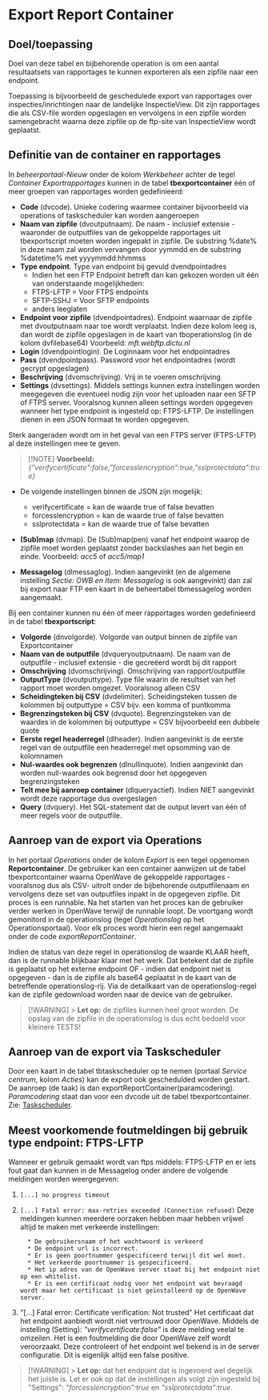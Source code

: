 # Export Report Container

## Doel/toepassing

Doel van deze tabel en bijbehorende operation is om een aantal resultaatsets van rapportages te kunnen exporteren als een zipfile naar een endpoint.

Toepassing is bijvoorbeeld de geschedulede export van rapportages over inspecties/inrichtingen naar de landelijke InspectieView. Dit zijn rapportages die als CSV-file worden opgeslagen en vervolgens in een zipfile worden samengebracht waarna deze zipfile op de ftp-site van InspectieView wordt geplaatst.

## Definitie van de container en rapportages

In _beheerportaal-Nieuw_ onder de kolom _Werkbeheer_ achter de tegel _Container Exportrapportages_ kunnen in de tabel **tbexportcontainer** één of meer groepen van rapportages worden gedefinieerd:

- **Code** (dvcode). Unieke codering waarmee container bijvoorbeeld via operations of taskscheduler kan worden aangeroepen
- **Naam van zipfile** (dvoutputnaam). De naam - inclusief extensie - waaronder de outputfiles van de gekoppelde rapportages uit tbexportscript moeten worden ingepakt in zipfile. De substring %date% in deze naam zal worden vervangen door yymmdd en de substring %datetime% met yyyymmdd:hhmmss
- **Type endpoint**. Type van endpoint bij gevuld dvendpointadres
  - Indien het een FTP Endpoint betreft dan kan gekozen worden uit één van onderstaande mogelijkheden:
  - FTPS-LFTP = Voor FTPS endpoints
  - SFTP-SSHJ = Voor SFTP endpoints
  - anders leeglaten
- **Endpoint voor zipfile** (dvendpointadres). Endpoint waarnaar de zipfile met dvoutputnaam naar toe wordt verplaatst. Indien deze kolom leeg is, dan wordt de zipfile opgeslagen in de kaart van tboperationslog (in de kolom dvfilebase64) Voorbeeld: _mft.webftp.dictu.nl_
- **Login** (dvendpointlogin). De Loginnaam voor het endpointadres
- **Pass** (dvendpointpass). Password voor het endpointadres (wordt gecrypt opgeslagen)
- **Beschrijving** (dvomschrijving). Vrij in te voeren omschrijving
- **Settings** (dvsettings). Middels settings kunnen extra instellingen worden meegegeven die eventueel nodig zijn voor het uploaden naar een SFTP of FTPS server. Vooralsnog kunnen alleen settings worden opgegeven wanneer het type endpoint is ingesteld op: FTPS-LFTP. De instellingen dienen in een JSON formaat te worden opgegeven.

Sterk aangeraden wordt om in het geval van een FTPS server (FTPS-LFTP) al deze instellingen mee te geven.

> [!NOTE] **Voorbeeld:** _{"verifycertificate":false,"forcesslencryption":true,"sslprotectdata":true}_

- De volgende instellingen binnen de JSON zijn mogelijk:

  - verifycertificate = kan de waarde true of false bevatten
  - forcesslencryption = kan de waarde true of false bevatten
  - sslprotectdata = kan de waarde true of false bevatten

- **(Sub)map** (dvmap). De (Sub)map(pen) vanaf het endpoint waarop de zipfile moet worden geplaatst zonder backslashes aan het begin en einde. Voorbeeld: _acc5_ of _acc5/map1_
- **Messagelog** (dlmessaglog). Indien aangevinkt (en de algemene instelling _Sectie: OWB en Item: Messagelog_ is ook aangevinkt) dan zal bij export naar FTP een kaart in de beheertabel tbmessagelog worden aangemaakt.

Bij een container kunnen nu één of meer rapportages worden gedefinieerd in de tabel **tbexportscript**:

- **Volgorde** (dnvolgorde). Volgorde van output binnen de zipfile van Exportcontainer
- **Naam van de outputfile** (dvqueryoutputnaam). De naam van de outputfile - inclusief extensie - die gecreëerd wordt bij dit rapport
- **Omschrijving** (dvomschrijving). Omschrijving van rapport/outputfile
- **OutputType** (dvoutputtype). Type file waarin de resultset van het rapport moet worden omgezet. Vooralsnog alleen CSV
- **Scheidingteken bij CSV** (dvdelimiter). Scheidingsteken tussen de kolommen bij outputtype = CSV bijv. een komma of puntkomma
- **Begrenzingsteken bij CSV** (dvquote). Begrenzingsteken van de waardes in de kolommen bij outputtype = CSV bijvoorbeeld een dubbele quote
- **Eerste regel headerregel** (dlheader). Indien aangevinkt is de eerste regel van de outputfile een headerregel met opsomming van de kolomnamen
- **Nul-waardes ook begrenzen** (dlnullinquote). Indien aangevinkt dan worden null-waardes ook begrensd door het opgegeven begrenzingsteken
- **Telt mee bij aanroep container** (dlqueryactief). Indien NIET aangevinkt wordt deze rapportage dus overgeslagen
- **Query** (dvquery). Het SQL-statement dat de output levert van één of meer regels voor de outputfile.

## Aanroep van de export via Operations

In het portaal _Operations_ onder de kolom _Export_ is een tegel opgenomen **Reportcontainer**. De gebruiker kan een container aanwijzen uit de tabel tbexportcontainer waarna OpenWave de gekoppelde rapportages - vooralsnog dus als CSV- uitrolt onder de bijbehorende outputfilenaam en vervolgens deze set van outputfiles inpakt in de opgegeven zipfile. Dit proces is een runnable. Na het starten van het proces kan de gebruiker verder werken in OpenWave terwijl de runnable loopt. De voortgang wordt gemonitord in de operationslog (tegel _Operationslog_ op het Operationsportaal). Voor elk proces wordt hierin een regel aangemaakt onder de code _exportReportContainer_.

Indien de status van deze regel in operationslog de waarde KLAAR heeft, dan is de runnable blijkbaar klaar met het werk. Dat betekent dat de zipfile is geplaatst op het externe endpoint OF - indien dat endpoint niet is opgegeven - dan is de zipfile als base64 geplaatst in de kaart van de betreffende operationslog-rij. Via de detailkaart van de operationslog-regel kan de zipfile gedownload worden naar de device van de gebruiker.

> [!WARNING] > **Let op:** de zipfiles kunnen heel groot worden. De opslag van de zipfile in de operationslog is dus echt bedoeld voor kleinere TESTS!

## Aanroep van de export via Taskscheduler

Door een kaart in de tabel tbtaskscheduler op te nemen (portaal _Service centrum_, kolom _Acties_) kan de export ook geschedulded worden gestart.
De aanroep (de taak) is dan exportReportContainer(paramcodering). _Paramcodering_ staat dan voor een dvcode uit de tabel tbexportcontainer. Zie: [Taskscheduler](./taskscheduler.md).

## Meest voorkomende foutmeldingen bij gebruik type endpoint: FTPS-LFTP

Wanneer er gebruik gemaakt wordt van ftps middels: FTPS-LFTP en er iets fout gaat dan kunnen in de Messagelog onder andere de volgende meldingen worden weergegeven:

1.  `[...] no progress timeout`
2.  `[...] Fatal error: max-retries exceeded (Connection refused)`
    Deze meldingen kunnen meerdere oorzaken hebben maar hebben vrijwel altijd te maken met verkeerde instellingen:

          * De gebruikersnaam of het wachtwoord is verkeerd
          * De endpoint url is incorrect.
          * Er is geen poortnummer gespecificeerd terwijl dit wel moet.
          * Het verkeerde poortnummer is gespecificeerd.
          * Het ip adres van de OpenWave server staat bij het endpoint niet op een whitelist.
          * Er is een certificaat nodig voor het endpoint wat bevraagd wordt maar het certificaat is niet geïnstalleerd op de OpenWave server.

3.  "[...] Fatal error: Certificate verification: Not trusted"
    Het certificaat dat het endpoint aanbiedt wordt niet vertrouwd door OpenWave.
    Middels de instelling (Setting): _"verifycertificate:false"_ is deze melding veelal te omzeilen.
    Het is een foutmelding die door OpenWave zelf wordt veroorzaakt.
    Deze controleert of het endpoint wel bekend is in de server configuratie. Dit is eigenlijk altijd een false positive.

> [!WARNING] > **Let op:** dat het endpoint dat is ingevoerd wel degelijk het juiste is.
> Let er ook op dat de instellingen als volgt zijn ingesteld bij "Settings":
> _"forcesslencryption":true_ en _"sslprotectdata":true_.
